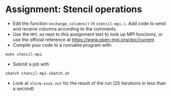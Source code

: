 # Assignment: Stencil operations

- Edit the function `exchange_columns()` in `stencil-mpi.c`. Add code to send and receive columns according to the comments.
- Use the `MPI.md` next to this assignment text to look up MPI functions, or use the official reference at https://www.open-mpi.org/doc/current 
- Compile your code to a runnable program with:
```bash
make stencil-mpi
```
- Submit a job with
```bash
sbatch stencil-mpi-sbatch.sh
```
- Look at `slurm-xxxx.out` for the result of the run (25 iterations in less than a second)


